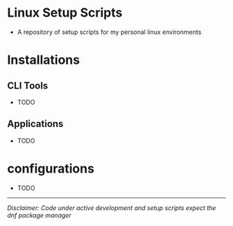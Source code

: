 # Linux Setup Scripts
- A repository of setup scripts for my personal linux environments

# Installations

## CLI Tools
- TODO

## Applications
- TODO

# configurations
- TODO

---

*Disclaimer: Code under active development and setup scripts expect the dnf package manager*

